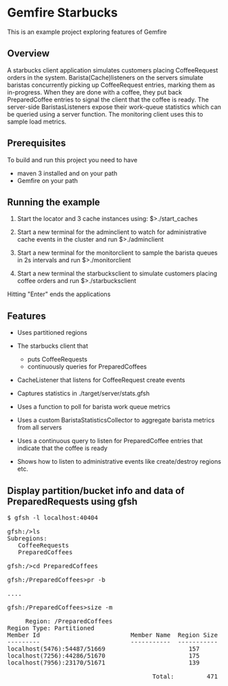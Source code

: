 
# Gemfire Starbucks

This is an example project exploring features of Gemfire

## Overview

A starbucks client application simulates customers placing CoffeeRequest orders in the system. Barista(Cache)listeners on the servers simulate baristas concurrently picking up CoffeeRequest entries, marking them as in-progress. When they are done with a coffee, they put back PreparedCoffee entries to signal the client that the coffee is ready.
The server-side BaristasListeners expose their work-queue statistics which can be queried using a server function. The monitoring client uses this to sample load metrics.


## Prerequisites

To build and run this project you need to have

* maven 3 installed and on your path
* Gemfire on your path


## Running the example

1. Start the locator and 3 cache instances using:
    $>./start_caches
	
2. Start a new terminal for the adminclient to watch for administrative cache events in the cluster and run
	$>./adminclient

3. Start a new terminal for the monitorclient to sample the barista queues in 2s intervals and run
	$>./monitorclient
	
4. Start a new terminal the starbucksclient to simulate customers placing coffee orders and run
	$>./starbucksclient
	
Hitting "Enter" ends the applications


## Features

* Uses partitioned regions

    <region name="PreparedCoffees">
        <region-attributes statistics-enabled="true" data-policy="partition">
            <partition-attributes redundant-copies="1"/>
        </region-attributes>
    </region>

	
* The starbucks client that
  - puts CoffeeRequests
  - continuously queries for PreparedCoffees
	
* CacheListener that listens for CoffeeRequest create events

* Captures statistics in ./target/server<nr>/stats.gfsh

* Uses a function to poll for barista work queue metrics

* Uses a custom BaristaStatisticsCollector to aggregate barista metrics from all servers

* Uses a continuous query to listen for PreparedCoffee entries that indicate that the coffee is ready

* Shows how to listen to administrative events like create/destroy regions etc.
 

## Display partition/bucket info and data of PreparedRequests using gfsh

<pre>
$ gfsh -l localhost:40404

gfsh:/>ls
Subregions:
   CoffeeRequests
   PreparedCoffees

gfsh:/>cd PreparedCoffees

gfsh:/PreparedCoffees>pr -b

....

gfsh:/PreparedCoffees>size -m

     Region: /PreparedCoffees
Region Type: Partitioned
Member Id                         Member Name  Region Size
---------                         -----------  -----------
localhost(5476)<v1>:54487/51669                       157
localhost(7256)<v1>:44286/51670                       175
localhost(7956)<v1>:23170/51671                       139

                                        Total:         471
</pre>
